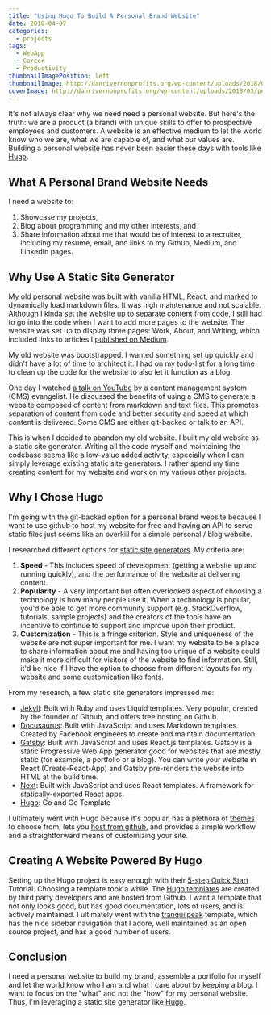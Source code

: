 ```yaml
---
title: "Using Hugo To Build A Personal Brand Website"
date: 2018-04-07
categories:
  - projects
tags:
  - WebApp
  - Career
  - Productivity
thumbnailImagePosition: left
thumbnailImage: http://danrivernonprofits.org/wp-content/uploads/2018/03/personal-brand-stand-out-1024x593.jpg
coverImage: http://danrivernonprofits.org/wp-content/uploads/2018/03/personal-brand-stand-out-1024x593.jpg
---
```


It's not always clear why we need need a personal website. But here's the truth: we are a product (a brand) with unique skills to offer to prospective employees and customers. A website is an effective medium to let the world know who we are, what we are capable of, and what our values are. Building a personal website has never been easier these days with tools like [Hugo](https://gohugo.io/).

<!--more-->

## What A Personal Brand Website Needs
I need a website to:

1. Showcase my projects,
2. Blog about programming and my other interests, and
3. Share information about me that would be of interest to a recruiter, including my resume, email, and links to my Github, Medium, and LinkedIn pages.

## Why Use A Static Site Generator
My old personal website was built with vanilla HTML, React, and [marked](https://github.com/markedjs/marked) to dynamically load markdown files. It was high maintenance and not scalable. Although I kinda set the website up to separate content from code, I still had to go into the code when I want to add more pages to the website. The website was set up to display three pages: Work, About, and Writing, which included links to articles I [published on Medium](https://medium.com/@xiaoyunyang/latest).

My old website was bootstrapped. I wanted something set up quickly and didn't have a lot of time to architect it. I had on my todo-list for a long time to clean up the code for the website to also let it function as a blog.

One day I watched [a talk on YouTube](https://www.youtube.com/watch?v=KX4G49ZrvY0) by a content management system (CMS) evangelist. He discussed the benefits of using a CMS to generate a website composed of content from markdown and text files. This promotes separation of content from code and better security and speed at which content is delivered. Some CMS are either git-backed or talk to an API.

This is when I decided to abandon my old website. I built my old website as a static site generator. Writing all the code myself and maintaining the codebase seems like a low-value added activity, especially when I can simply leverage existing static site generators. I rather spend my time creating content for my website and work on my various other projects.

## Why I Chose Hugo
I'm going with the git-backed option for a personal brand website because I want to use github to host my website for free and having an API to serve static files just seems like an overkill for a simple personal / blog website.

I researched different options for [static site generators](https://www.netlify.com/blog/2016/05/02/top-ten-static-website-generators/). My criteria are:

1. **Speed** - This includes speed of development (getting a website up and running quickly), and the performance of the website at delivering content.
2. **Popularity** - A very important but often overlooked aspect of choosing a technology is how many people use it. When a technology is popular, you'd be able to get more community support (e.g. StackOverflow, tutorials, sample projects) and the creators of the tools have an incentive to continue to support and improve upon their product.
3. **Customization**  - This is a fringe criterion. Style and uniqueness of the website are not super important for me. I want my website to be a place to share information about me and having too unique of a website could make it more difficult for visitors of the website to find information. Still, it'd be nice if I have the option to choose from different layouts for my website and some customization like fonts.

From my research, a few static site generators impressed me:

* [Jekyll](https://jekyllrb.com/): Built with Ruby and uses Liquid templates. Very popular, created by the founder of Github, and offers free hosting on Github.
* [Docusaurus](https://docusaurus.io/): Built with JavaScript and uses Markdown templates. Created by Facebook engineers to create and maintain documentation.
* [Gatsby](https://www.gatsbyjs.org/): Built with JavaScript and uses React.js templates. Gatsby is a static Progressive Web App generator good for websites that are mostly static (for example, a portfolio or a blog). You can write your website in React (Create-React-App) and Gatsby pre-renders the website into HTML at the build time.
* [Next](https://github.com/zeit/next.js): Built with JavaScript and uses React templates. A framework for statically-exported React apps.
* [Hugo](https://gohugo.io/): Go and Go Template

I ultimately went with Hugo because it's popular, has a plethora of [themes](https://themes.gohugo.io/) to choose from, lets you [host from github](https://gohugo.io/hosting-and-deployment/hosting-on-github/), and provides a simple workflow and a straightforward means of customizing your site.

## Creating A Website Powered By Hugo
Setting up the Hugo project is easy enough with their [5-step Quick Start](https://gohugo.io/getting-started/quick-start/) Tutorial. Choosing a template took a while. The [Hugo templates](https://themes.gohugo.io/) are created by third party developers and are hosted from Github. I want a template that not only looks good, but has good documentation, lots of users, and is actively maintained. I ultimately went with the [tranquilpeak](https://github.com/kakawait/hugo-tranquilpeak-theme) template, which has the nice sidebar navigation that I adore, well maintained as an open source project, and has a good number of users.

## Conclusion
I need a personal website to build my brand, assemble a portfolio for myself and let the world know who I am and what I care about by keeping a blog. I want to focus on the "what" and not the "how" for my personal website. Thus, I'm leveraging a static site generator like [Hugo](https://gohugo.io/).
